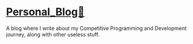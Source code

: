 # [Personal_Blog📘]()
A blog where I write about my Competitive Programming and Development journey, along with other useless stuff.

